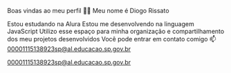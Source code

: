 Boas vindas ao meu perfil 💙💙
Meu nome é Diogo Rissato

Estou estudando na Alura
Estou me desenvolvendo na linguagem JavaScript
Utilizo esse espaço para minha organização e compartilhamento dos meu projetos desenvolvidos
Você pode entrar em contato comigo 📫
00001115138923sp@al.educacao.sp.gov.br

00001115138923sp@al.educacao.sp.gov.br
